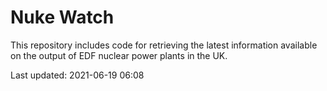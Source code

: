 # Nuke Watch

This repository includes code for retrieving the latest information available on the output of EDF nuclear power plants in the UK.

Last updated: 2021-06-19 06:08